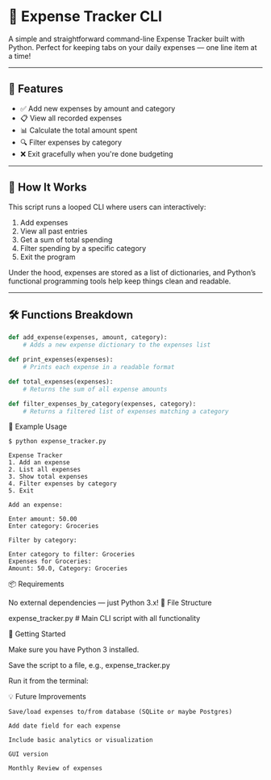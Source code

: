 # 💸 Expense Tracker CLI

A simple and straightforward command-line Expense Tracker built with Python. Perfect for keeping tabs on your daily expenses — one line item at a time!

---

## 🚀 Features

- ✅ Add new expenses by amount and category  
- 📋 View all recorded expenses  
- 📊 Calculate the total amount spent  
- 🔍 Filter expenses by category  
- ❌ Exit gracefully when you're done budgeting

---

## 🧠 How It Works

This script runs a looped CLI where users can interactively:

1. Add expenses
2. View all past entries
3. Get a sum of total spending
4. Filter spending by a specific category
5. Exit the program

Under the hood, expenses are stored as a list of dictionaries, and Python’s functional programming tools help keep things clean and readable.

---

## 🛠️ Functions Breakdown

```python
def add_expense(expenses, amount, category):
    # Adds a new expense dictionary to the expenses list
```
```python
def print_expenses(expenses):
    # Prints each expense in a readable format
```
```python
def total_expenses(expenses):
    # Returns the sum of all expense amounts
```
```python
def filter_expenses_by_category(expenses, category):
    # Returns a filtered list of expenses matching a category
```
🧪 Example Usage
```
$ python expense_tracker.py

Expense Tracker
1. Add an expense
2. List all expenses
3. Show total expenses
4. Filter expenses by category
5. Exit

Add an expense:

Enter amount: 50.00
Enter category: Groceries

Filter by category:

Enter category to filter: Groceries
Expenses for Groceries:
Amount: 50.0, Category: Groceries
```

📦 Requirements

No external dependencies — just Python 3.x!
📁 File Structure

expense_tracker.py   # Main CLI script with all functionality

🚀 Getting Started

Make sure you have Python 3 installed.

Save the script to a file, e.g., expense_tracker.py

Run it from the terminal:

💡 Future Improvements

    Save/load expenses to/from database (SQLite or maybe Postgres)

    Add date field for each expense

    Include basic analytics or visualization

    GUI version

    Monthly Review of expenses
